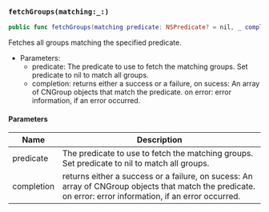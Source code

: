 ### `fetchGroups(matching:_:)`

```swift
public func fetchGroups(matching predicate: NSPredicate? = nil, _ completion: @escaping (Result<[CNGroup], Error>) -> Void)
```

Fetches all groups matching the specified predicate.
- Parameters:
  - predicate: The predicate to use to fetch the matching groups. Set predicate to nil to match all groups.
  - completion: returns either a success or a failure,
on sucess: An array of CNGroup objects that match the predicate.
on error: error information, if an error occurred.

#### Parameters

| Name | Description |
| ---- | ----------- |
| predicate | The predicate to use to fetch the matching groups. Set predicate to nil to match all groups. |
| completion | returns either a success or a failure, on sucess: An array of CNGroup objects that match the predicate. on error: error information, if an error occurred. |